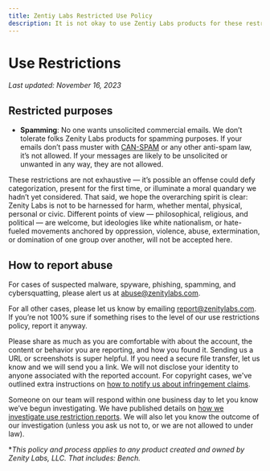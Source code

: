 ```yaml
---
title: Zentiy Labs Restricted Use Policy
description: It is not okay to use Zentiy Labs products for these restricted purposes.
---
```


# Use Restrictions

*Last updated: November 16, 2023*

## Restricted purposes

* **Spamming**: No one wants unsolicited commercial emails. We don’t tolerate folks Zenity Labs products for spamming purposes. If your emails don’t pass muster with [CAN-SPAM](https://www.ftc.gov/tips-advice/business-center/guidance/can-spam-act-compliance-guide-business) or any other anti-spam law, it’s not allowed. If your messages are likely to be unsolicited or unwanted in any way, they are not allowed.

These restrictions are not exhaustive — it’s possible an offense could defy categorization, present for the first time, or illuminate a moral quandary we hadn’t yet considered. That said, we hope the overarching spirit is clear: Zenity Labs is not to be harnessed for harm, whether mental, physical, personal or civic. Different points of view — philosophical, religious, and political — are welcome, but ideologies like white nationalism, or hate-fueled movements anchored by oppression, violence, abuse, extermination, or domination of one group over another, will not be accepted here.

## How to report abuse

For cases of suspected malware, spyware, phishing, spamming, and cybersquatting, please alert us at [abuse@zenitylabs.com](mailto:abuse@zenitylabs.com).

For all other cases, please let us know by emailing [report@zenitylabs.com](mailto:report@zenitylabs.com). If you’re not 100% sure if something rises to the level of our use restrictions policy, report it anyway.

Please share as much as you are comfortable with about the account, the content or behavior you are reporting, and how you found it. Sending us a URL or screenshots is super helpful. If you need a secure file transfer, let us know and we will send you a link. We will not disclose your identity to anyone associated with the reported account. For copyright cases, we've outlined extra instructions on [how to notify us about infringement claims](../copyright/index.md).

Someone on our team will respond within one business day to let you know we’ve begun investigating. We have published details on [how we investigate use restriction reports](how-we-handle/index.md). We will also let you know the outcome of our investigation (unless you ask us not to, or we are not allowed to under law).

**This policy and process applies to any product created and owned by Zenity Labs, LLC. That includes: Bench.*
